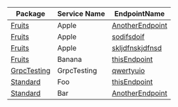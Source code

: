 
| Package | Service Name | EndpointName |
| - | - | - |
[Fruits](Fruits/README.md)|Apple|[AnotherEndpoint](Fruits/AnotherEndpoint.svg.md) |
[Fruits](Fruits/README.md)|Apple|[sodifsdoif](Fruits/sodifsdoif.svg.md) |
[Fruits](Fruits/README.md)|Apple|[skljdfnskjdfnsd](Fruits/skljdfnskjdfnsd.svg.md) |
[Fruits](Fruits/README.md)|Banana|[thisEndpoint](Fruits/thisEndpoint.svg.md) |
[GrpcTesting](GrpcTesting/README.md)|GrpcTesting|[qwertyuio](GrpcTesting/qwertyuio.svg.md) |
[Standard](Standard/README.md)|Foo|[thisEndpoint](Standard/thisEndpoint.svg.md) |
[Standard](Standard/README.md)|Bar|[AnotherEndpoint](Standard/AnotherEndpoint.svg.md) |

